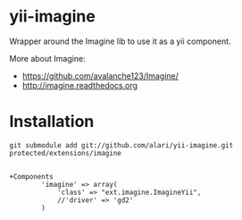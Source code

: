 yii-imagine
===========

Wrapper around the Imagine lib to use it as a yii component. 

More about Imagine:
- https://github.com/avalanche123/Imagine/
- http://imagine.readthedocs.org

Installation
============

```
git submodule add git://github.com/alari/yii-imagine.git protected/extensions/imagine


+Components
        'imagine' => array(
            'class' => "ext.imagine.ImagineYii",
            //'driver' => 'gd2'
        )
```